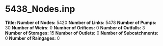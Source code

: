 # 5438_Nodes.inp
**Title:** 
**Number of Nodes:** 5420
**Number of Links:** 5478
**Number of Pumps:** 30
**Number of Weirs:** 0
**Number of Orifices:** 0
**Number of Outfalls:** 3
**Number of Storages:** 15
**Number of Outlets:** 0
**Number of Subcatchments:** 0
**Number of Raingages:** 0
